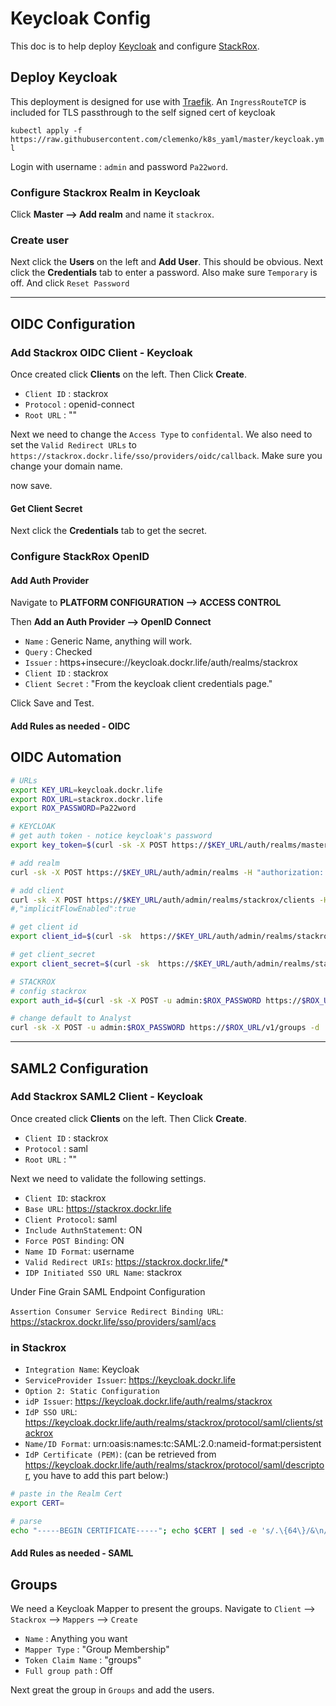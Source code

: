 # Keycloak Config

This doc is to help deploy [Keycloak](https://www.keycloak.org/) and configure [StackRox](https://stackrox.com).

## Deploy Keycloak

This deployment is designed for use with [Traefik](https://traefik.io/). An `IngressRouteTCP` is included for TLS passthrough to the self signed cert of keycloak

`kubectl apply -f https://raw.githubusercontent.com/clemenko/k8s_yaml/master/keycloak.yml`

Login with username : `admin` and password `Pa22word`.

### Configure Stackrox Realm in Keycloak

Click **Master --> Add realm** and name it `stackrox`.

### Create user

Next click the **Users** on the left and **Add User**. This should be obvious. Next click the **Credentials** tab to enter a password. Also make sure `Temporary` is off. And click `Reset Password`

---

## OIDC Configuration

### Add Stackrox OIDC Client - Keycloak

Once created click **Clients** on the left. Then Click **Create**.

- `Client ID` : stackrox
- `Protocol` : openid-connect
- `Root URL` : ""

Next we need to change the `Access Type` to `confidental`. We also need to set the `Valid Redirect URLs` to `https://stackrox.dockr.life/sso/providers/oidc/callback`. Make sure you change your domain name.

now save.

#### Get Client Secret

Next click the **Credentials** tab to get the secret.

### Configure StackRox OpenID

#### Add Auth Provider

Navigate to **PLATFORM CONFIGURATION --> ACCESS CONTROL**

Then **Add an Auth Provider --> OpenID Connect**

- `Name` : Generic Name, anything will work.
- `Query` : Checked
- `Issuer` : https+insecure://keycloak.dockr.life/auth/realms/stackrox
- `Client ID` : stackrox
- `Client Secret` : "From the keycloak client credentials page."

Click Save and Test.

#### Add Rules as needed - OIDC

## OIDC Automation

```bash
# URLs 
export KEY_URL=keycloak.dockr.life
export ROX_URL=stackrox.dockr.life
export ROX_PASSWORD=Pa22word

# KEYCLOAK
# get auth token - notice keycloak's password 
export key_token=$(curl -sk -X POST https://$KEY_URL/auth/realms/master/protocol/openid-connect/token -d 'client_id=admin-cli&username=admin&password='$ROX_PASSWORD'&credentialId=&grant_type=password' | jq -r .access_token)

# add realm
curl -sk -X POST https://$KEY_URL/auth/admin/realms -H "authorization: Bearer $key_token" -H 'accept: application/json, text/plain, */*' -H 'content-type: application/json;charset=UTF-8' -d '{"enabled":true,"id":"stackrox","realm":"stackrox"}'

# add client
curl -sk -X POST https://$KEY_URL/auth/admin/realms/stackrox/clients -H "authorization: Bearer $key_token" -H 'accept: application/json, text/plain, */*' -H 'content-type: application/json;charset=UTF-8' -d '{"enabled":true,"attributes":{},"redirectUris":[],"clientId":"stackrox","protocol":"openid-connect","publicClient": false,"redirectUris":["https://'$ROX_URL'/sso/providers/oidc/callback"]}'
#,"implicitFlowEnabled":true

# get client id
export client_id=$(curl -sk  https://$KEY_URL/auth/admin/realms/stackrox/clients/ -H "authorization: Bearer $key_token"  | jq -r '.[] | select(.clientId=="stackrox") | .id')

# get client_secret
export client_secret=$(curl -sk  https://$KEY_URL/auth/admin/realms/stackrox/clients/$client_id/client-secret -H "authorization: Bearer $key_token" | jq -r .value)

# STACKROX
# config stackrox
export auth_id=$(curl -sk -X POST -u admin:$ROX_PASSWORD https://$ROX_URL/v1/authProviders -d '{"type":"oidc","uiEndpoint":"'$ROX_URL'","enabled":true,"config":{"mode":"query","do_not_use_client_secret":"false","client_secret":"'$client_secret'","issuer":"https+insecure://'$KEY_URL'/auth/realms/stackrox","client_id":"stackrox"},"name":"stackrox"}' | jq -r .id)

# change default to Analyst
curl -sk -X POST -u admin:$ROX_PASSWORD https://$ROX_URL/v1/groups -d '{"props":{"authProviderId":"'$auth_id'"},"roleName":"Analyst"}'

```

---

## SAML2 Configuration

### Add Stackrox SAML2 Client - Keycloak

Once created click **Clients** on the left. Then Click **Create**.

- `Client ID` : stackrox
- `Protocol` : saml
- `Root URL` : ""

Next we need to validate the following settings.

- `Client ID`: stackrox
- `Base URL`: https://stackrox.dockr.life
- `Client Protocol`: saml
- `Include AuthnStatement`: ON
- `Force POST Binding`: ON
- `Name ID Format`: username
- `Valid Redirect URIs`: https://stackrox.dockr.life/*
- `IDP Initiated SSO URL Name`: stackrox

Under Fine Grain SAML Endpoint Configuration

`Assertion Consumer Service Redirect Binding URL`: https://stackrox.dockr.life/sso/providers/saml/acs

### in Stackrox

- `Integration Name`: Keycloak
- `ServiceProvider Issuer`: https://keycloak.dockr.life
- `Option 2: Static Configuration`
- `idP Issuer`: https://keycloak.dockr.life/auth/realms/stackrox
- `IdP SSO URL`: https://keycloak.dockr.life/auth/realms/stackrox/protocol/saml/clients/stackrox
- `Name/ID Format`: urn:oasis:names:tc:SAML:2.0:nameid-format:persistent
- `IdP Certificate (PEM)`:
(can be retrieved from https://keycloak.dockr.life/auth/realms/stackrox/protocol/saml/descriptor, you have to add this part below:)

```bash
# paste in the Realm Cert
export CERT=

# parse 
echo "-----BEGIN CERTIFICATE-----"; echo $CERT | sed -e 's/.\{64\}/&\n/g'; echo "-----END CERTIFICATE-----"
```

#### Add Rules as needed - SAML

## Groups

We need a Keycloak Mapper to present the groups. Navigate to `Client` --> `Stackrox` --> `Mappers` --> `Create`

- `Name` : Anything you want
- `Mapper Type` : "Group Membership"
- `Token Claim Name` : "groups"
- `Full group path` : Off

Next great the group in `Groups` and add the users.

